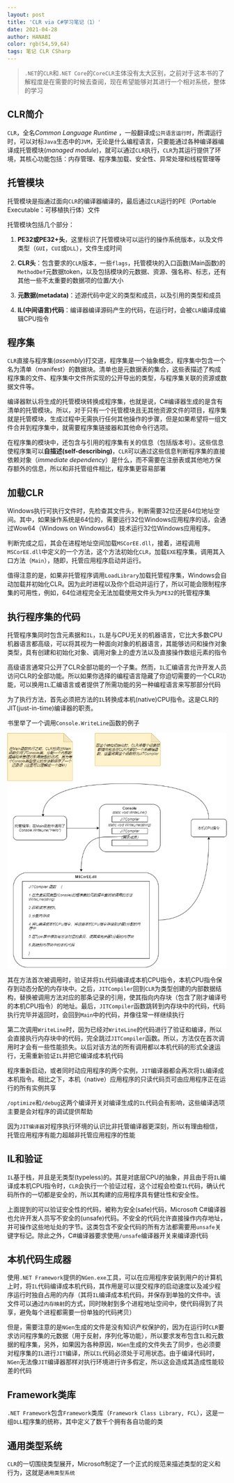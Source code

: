 ```yaml
---
layout: post
title: 'CLR via C#学习笔记（1）'
date: 2021-04-28
author: HANABI
color: rgb(54,59,64)
tags: 笔记 CLR CSharp
---
```


> `.NET`的`CLR`和`.NET Core`的`CoreCLR`主体没有太大区别，之前对于这本书的了解程度是在需要的时候去查阅，现在希望能够对其进行一个相对系统，整体的学习



## CLR简介

`CLR`，全名*Common Language Runtime*  ，一般翻译成`公共语言运行时`，所谓运行时，可以对标`Java`生态中的`JVM`，无论是什么编程语言，只要能通过各种编译器编译成托管模块(*managed module*)，就可以通过`CLR`执行，`CLR`为其运行提供了环境，其核心功能包括：内存管理、程序集加载、安全性、异常处理和线程管理等

## 托管模块

托管模块是指通过面向`CLR`的编译器编译的，最后通过`CLR`运行的PE（Portable Executable：可移植执行体）文件

托管模块包括几个部分：

1. **PE32或PE32+头**，这里标识了托管模块可以运行的操作系统版本，以及文件类型（`GUI`，`CUI`或`DLL`），文件生成时间

2. **CLR头**：包含要求的`CLR`版本，一些`flags`，托管模块的入口函数(Main函数)的`MethodDef`元数据token，以及包括模块的元数据、资源、强名称、标志，还有其他一些不太重要的数据项的位置/大小

3. **元数据(metadata)**：述源代码中定义的类型和成员，以及引用的类型和成员

4. **IL(中间语言)代码**：编译器编译源码产生的代码，在运行时，会被`CLR`编译成编辑CPU指令

## 程序集

`CLR`直接与程序集(*assembly*)打交道，程序集是一个抽象概念，程序集中包含一个名为清单（manifest）的数据块。清单也是元数据表的集合，这些表描述了构成程序集的文件、程序集中文件所实现的公开导出的类型，与程序集关联的资源或数据文件等。

编译器默认将生成的托管模块转换成程序集，也就是说，C#编译器生成的是含有清单的托管模块。所以，对于只有一个托管模块且无其他资源文件的项目，程序集就是托管模块，生成过程中无需执行任何其他操作的步骤，但是如果希望将一组文件合并到程序集中，就需要程序集链接器和其他命令行选项。

在程序集的模块中，还包含与引用的程序集有关的信息（包括版本号）。这些信息使程序集可以**自描述(self-describing)**，`CLR`可以通过这些信息判断程序集的直接依赖对象（*immediate dependency*）是什么，而不需要在注册表或其他地方保存额外的信息，所以和非托管组件相比，程序集更容易部署

## 加载CLR

Windows执行可执行文件时，先检查其文件头，判断需要32位还是64位地址空间。其中，如果操作系统是64位的，需要运行32位Windows应用程序的话，会通过Wow64（Windows on Windows64）技术运行32位Windows应用程序。

判断完成之后，其会在进程地址空间加载`MSCorEE.dll`，接着，进程调用`MSCorEE.dll`中定义的一个方法，这个方法初始化`CLR`，加载`EXE`程序集，调用其入口方法（`Main`），随即，托管应用程序启动并运行。

值得注意的是，如果非托管程序调用`LoadLibrary`加载托管程序集，Windows会自动加载并初始化CLR。因为此时进程以及你个启动并运行了，所以可能会限制程序集的可用性，例如，64位进程完全无法加载使用文件头为`PE32`的托管程序集

## 执行程序集的代码

托管程序集同时包含元素据和`IL`，`IL`是与CPU无关的机器语言，它比大多数CPU机器语言都高级，可以将其视为一种面向对象的机器语言，其能够访问和操作对象类型，具有创建和初始化对象、调用对象上的虚方法以及直接操作数组元素的指令

高级语言通常只公开了CLR全部功能的一个子集。然而，`IL`汇编语言允许开发人员访问CLR的全部功能。所以如果你选择的编程语言隐藏了你迫切需要的一个CLR功能，可以换用`IL`汇编语言或者提供了所需功能的另一种编程语言来写那部分代码

为了执行方法，首先必须把方法的`IL`转换成本机(native)CPU指令。这是CLR的JIT(just-in-time)编译器的职责。

书里举了一个调用`Console.WriteLine`函数的例子

![](/assets/img/CSharp-1.png)

其在方法首次被调用时，验证并将`IL`代码编译成本机CPU指令，本机CPU指令保存到动态分配的内存块中。之后，`JITCompiler`回到`CLR`为类型创建的内部数据结构，替换被调用方法对应的那条记录的引用，使其指向内存块（包含了刚才编译号的本机CPU指令）的地址。最后，`JITCompiler`函数跳转到内存块中的代码，代码执行完毕并返回时，会回到`Main`中的代码，并像往常一样继续执行

第二次调用`WriteLine`时，因为已经对`WriteLine`的代码进行了验证和编译，所以会直接执行内存块中的代码，完全跳过`JITCompiler`函数。所以，方法仅在首次调用时才会有一些性能损失。以后对该方法的所有调用都以本机代码的形式全速运行，无需重新验证`IL`并把它编译成本机代码

程序重新启动，或者同时动应用程序的两个实例，`JIT`编译器都会再次将`IL`编译成本机指令。相比之下，本机（native）应用程序的只读代码页可由应用程序正在运行的所有实例共享

`/optimize`和`/debug`这两个编译开关对编译生成的`IL`代码会有影响，这些编译选项主要是会对程序的调试提供帮助

因为`JIT编译器`对程序执行环境的认识比非托管编译器更深刻，所以有理由相信，托管应用程序有能力超越非托管应用程序的性能

 
## IL和验证

`IL`基于栈，并且是无类型(typeless)的。其是对底层CPU的抽象，并且由于将`IL`编译成本机CPU指令时，`CLR`会执行一个验证过程，这个过程会检查`IL`代码，确认代码所作的一切都是安全的，所以其构建的应用程序具有健壮性和安全性。

上面提到的可以验证安全性的代码，被称为安全(safe)代码，Microsoft C#编译器也允许开发人员写不安全的(unsafe)代码。不安全的代码允许直接操作内存地址，并可操作这些地址处的字节。这类包含不安全代码的所有方法都需要用`unsafe`关键字标记。除此之外，C#编译器要求使用`/unsafe`编译器开关来编译源代码

## 本机代码生成器

使用`.NET Framework`提供的`NGen.exe`工具，可以在应用程序安装到用户的计算机上时，将`IL`代码编译成本机代码，其作用是可以提交程序的启动速度以及减少程序运行时独自占用的内存（其将`IL`编译成本机代码，并保存到单独的文件中。该文件可以通过`内存映射`的方式，同时映射到多个进程地址空间中，使代码得到了共享，避免每个进程都需要一份单独的代码拷贝）

但是，需要注意的是`NGen`生成的文件是没有知识产权保护的，因为在运行时`CLR`要求访问程序集的元数据（用于反射，序列化等功能），所以要求发布包含`IL`和元数据的程序集，另外，如果因为各种原因，`NGen`生成的文件失去了同步，也必须要对程序集的`IL`进行`JIT`编译，所以`IL`代码必须处于可用状态。由于编译代码时，`NGen`无法像`JIT`编译器那样对执行环境进行许多假定，所以这会造成其造成性能较差的代码

## Framework类库

`.NET Framework`包含`Framework`类库（`Framework Class Library, FCL`），这是一组`DLL`程序集的统称，其中定义了数千个拥有各自功能的类

## 通用类型系统

`CLR`的一切围绕类型展开，Microsoft制定了一个正式的规范来描述类型的定义和行为，这就是`通用类型系统`